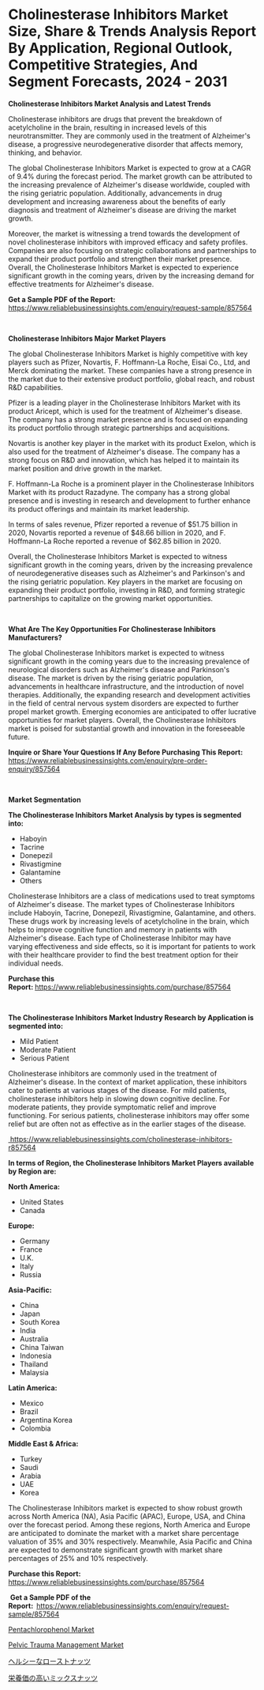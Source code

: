 <p><h1>Cholinesterase Inhibitors Market Size, Share & Trends Analysis Report By Application, Regional Outlook, Competitive Strategies, And Segment Forecasts, 2024 - 2031</h1></p><p><strong>Cholinesterase Inhibitors Market Analysis and Latest Trends</strong></p>
<p><p>Cholinesterase inhibitors are drugs that prevent the breakdown of acetylcholine in the brain, resulting in increased levels of this neurotransmitter. They are commonly used in the treatment of Alzheimer's disease, a progressive neurodegenerative disorder that affects memory, thinking, and behavior.</p><p>The global Cholinesterase Inhibitors Market is expected to grow at a CAGR of 9.4% during the forecast period. The market growth can be attributed to the increasing prevalence of Alzheimer's disease worldwide, coupled with the rising geriatric population. Additionally, advancements in drug development and increasing awareness about the benefits of early diagnosis and treatment of Alzheimer's disease are driving the market growth.</p><p>Moreover, the market is witnessing a trend towards the development of novel cholinesterase inhibitors with improved efficacy and safety profiles. Companies are also focusing on strategic collaborations and partnerships to expand their product portfolio and strengthen their market presence. Overall, the Cholinesterase Inhibitors Market is expected to experience significant growth in the coming years, driven by the increasing demand for effective treatments for Alzheimer's disease.</p></p>
<p><strong>Get a Sample PDF of the Report:&nbsp;</strong> <a href="https://www.reliablebusinessinsights.com/enquiry/request-sample/857564">https://www.reliablebusinessinsights.com/enquiry/request-sample/857564</a></p>
<p>&nbsp;</p>
<p><strong>Cholinesterase Inhibitors Major Market Players</strong></p>
<p><p>The global Cholinesterase Inhibitors Market is highly competitive with key players such as Pfizer, Novartis, F. Hoffmann-La Roche, Eisai Co., Ltd, and Merck dominating the market. These companies have a strong presence in the market due to their extensive product portfolio, global reach, and robust R&D capabilities.</p><p>Pfizer is a leading player in the Cholinesterase Inhibitors Market with its product Aricept, which is used for the treatment of Alzheimer's disease. The company has a strong market presence and is focused on expanding its product portfolio through strategic partnerships and acquisitions.</p><p>Novartis is another key player in the market with its product Exelon, which is also used for the treatment of Alzheimer's disease. The company has a strong focus on R&D and innovation, which has helped it to maintain its market position and drive growth in the market.</p><p>F. Hoffmann-La Roche is a prominent player in the Cholinesterase Inhibitors Market with its product Razadyne. The company has a strong global presence and is investing in research and development to further enhance its product offerings and maintain its market leadership.</p><p>In terms of sales revenue, Pfizer reported a revenue of $51.75 billion in 2020, Novartis reported a revenue of $48.66 billion in 2020, and F. Hoffmann-La Roche reported a revenue of $62.85 billion in 2020.</p><p>Overall, the Cholinesterase Inhibitors Market is expected to witness significant growth in the coming years, driven by the increasing prevalence of neurodegenerative diseases such as Alzheimer's and Parkinson's and the rising geriatric population. Key players in the market are focusing on expanding their product portfolio, investing in R&D, and forming strategic partnerships to capitalize on the growing market opportunities.</p></p>
<p>&nbsp;</p>
<p><strong>What Are The Key Opportunities For Cholinesterase Inhibitors Manufacturers?</strong></p>
<p><p>The global Cholinesterase Inhibitors market is expected to witness significant growth in the coming years due to the increasing prevalence of neurological disorders such as Alzheimer's disease and Parkinson's disease. The market is driven by the rising geriatric population, advancements in healthcare infrastructure, and the introduction of novel therapies. Additionally, the expanding research and development activities in the field of central nervous system disorders are expected to further propel market growth. Emerging economies are anticipated to offer lucrative opportunities for market players. Overall, the Cholinesterase Inhibitors market is poised for substantial growth and innovation in the foreseeable future.</p></p>
<p><strong>Inquire or Share Your Questions If Any Before Purchasing This Report:</strong> <a href="https://www.reliablebusinessinsights.com/enquiry/pre-order-enquiry/857564">https://www.reliablebusinessinsights.com/enquiry/pre-order-enquiry/857564</a></p>
<p>&nbsp;</p>
<p><strong>Market Segmentation</strong></p>
<p><strong>The Cholinesterase Inhibitors Market Analysis by types is segmented into:</strong></p>
<p><ul><li>Haboyin</li><li>Tacrine</li><li>Donepezil</li><li>Rivastigmine</li><li>Galantamine</li><li>Others</li></ul></p>
<p><p>Cholinesterase Inhibitors are a class of medications used to treat symptoms of Alzheimer's disease. The market types of Cholinesterase Inhibitors include Haboyin, Tacrine, Donepezil, Rivastigmine, Galantamine, and others. These drugs work by increasing levels of acetylcholine in the brain, which helps to improve cognitive function and memory in patients with Alzheimer's disease. Each type of Cholinesterase Inhibitor may have varying effectiveness and side effects, so it is important for patients to work with their healthcare provider to find the best treatment option for their individual needs.</p></p>
<p><strong>Purchase this Report:&nbsp;</strong><a href="https://www.reliablebusinessinsights.com/purchase/857564">https://www.reliablebusinessinsights.com/purchase/857564</a></p>
<p>&nbsp;</p>
<p><strong>The Cholinesterase Inhibitors Market Industry Research by Application is segmented into:</strong></p>
<p><ul><li>Mild Patient</li><li>Moderate Patient</li><li>Serious Patient</li></ul></p>
<p><p>Cholinesterase inhibitors are commonly used in the treatment of Alzheimer's disease. In the context of market application, these inhibitors cater to patients at various stages of the disease. For mild patients, cholinesterase inhibitors help in slowing down cognitive decline. For moderate patients, they provide symptomatic relief and improve functioning. For serious patients, cholinesterase inhibitors may offer some relief but are often not as effective as in the earlier stages of the disease.</p></p>
<p><a href="https://www.reliablebusinessinsights.com/cholinesterase-inhibitors-r857564">&nbsp;https://www.reliablebusinessinsights.com/cholinesterase-inhibitors-r857564</a></p>
<p><strong>In terms of Region, the Cholinesterase Inhibitors Market Players available by Region are:</strong></p>
<p>
    <p> <strong> North America: </strong>
        <ul>
            <li>United States</li>
            <li>Canada</li>
        </ul>
        </p> 
    <p> <strong> Europe: </strong>
        <ul>
            <li>Germany</li>
            <li>France</li>
            <li>U.K.</li>
            <li>Italy</li>
            <li>Russia</li>
        </ul>
        </p> 
    <p> <strong> Asia-Pacific: </strong>
        <ul>
            <li>China</li>
            <li>Japan</li>
            <li>South Korea</li>
            <li>India</li>
            <li>Australia</li>
            <li>China Taiwan</li>
            <li>Indonesia</li>
            <li>Thailand</li>
            <li>Malaysia</li>
        </ul>
        </p> 
    <p> <strong> Latin America: </strong>
        <ul>
            <li>Mexico</li>
            <li>Brazil</li>
            <li>Argentina Korea</li>
            <li>Colombia</li>
        </ul>
        </p> 
    <p> <strong> Middle East & Africa: </strong>
        <ul>
            <li>Turkey</li>
            <li>Saudi</li>
            <li>Arabia</li>
            <li>UAE</li>
            <li>Korea</li>
        </ul>
    </p>
    </p>
<p><p>The Cholinesterase Inhibitors market is expected to show robust growth across North America (NA), Asia Pacific (APAC), Europe, USA, and China over the forecast period. Among these regions, North America and Europe are anticipated to dominate the market with a market share percentage valuation of 35% and 30% respectively. Meanwhile, Asia Pacific and China are expected to demonstrate significant growth with market share percentages of 25% and 10% respectively.</p></p>
<p><strong>Purchase this Report: </strong><a href="https://www.reliablebusinessinsights.com/purchase/857564">https://www.reliablebusinessinsights.com/purchase/857564</a></p>
<p>&nbsp;<strong>Get a Sample PDF of the Report:&nbsp;&nbsp;</strong><a href="https://www.reliablebusinessinsights.com/enquiry/request-sample/857564">https://www.reliablebusinessinsights.com/enquiry/request-sample/857564</a></p>
<p><strong></strong></p>
<p><p><a href="https://github.com/vimar16th/Market-Research-Report-List-5/blob/main/pentachlorophenol-market.md">Pentachlorophenol Market</a></p><p><a href="https://github.com/JameTravis/Market-Research-Report-List-5/blob/main/pelvic-trauma-management-market.md">Pelvic Trauma Management Market</a></p><p><a href="https://github.com/ddwcuskozol07187/Market-Research-Report-List-3/blob/main/4221692177926.md">ヘルシーなローストナッツ</a></p><p><a href="https://github.com/marbadji/Market-Research-Report-List-2/blob/main/9778427177927.md">栄養価の高いミックスナッツ</a></p></p>
